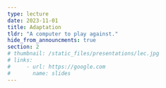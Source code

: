 ```yaml
---
type: lecture
date: 2023-11-01
title: Adaptation
tldr: "A computer to play against."
hide_from_announcments: true
section: 2
# thumbnail: /static_files/presentations/lec.jpg
# links:
#     - url: https://google.com
#       name: slides
---
```

